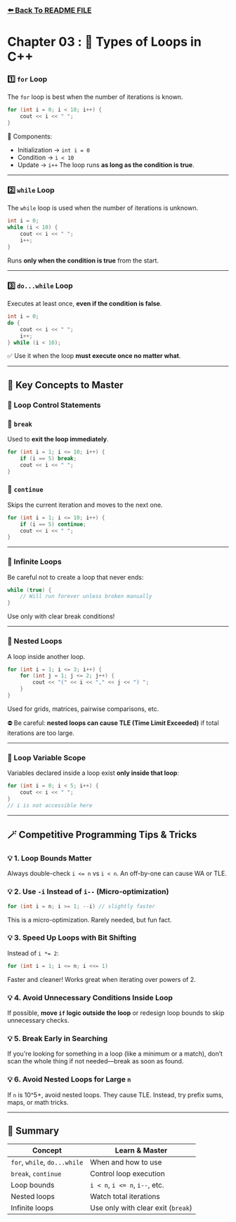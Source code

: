 ### [⬅️ Back To README FILE](./../../README.md)

# Chapter 03 : 🧱 Types of Loops in C++

### 1️⃣ **`for` Loop**

The `for` loop is best when the number of iterations is known.

```cpp
for (int i = 0; i < 10; i++) {
    cout << i << " ";
}
```

🔹 Components:

- Initialization → `int i = 0`
- Condition → `i < 10`
- Update → `i++`
  The loop runs **as long as the condition is true**.

---

### 2️⃣ **`while` Loop**

The `while` loop is used when the number of iterations is unknown.

```cpp
int i = 0;
while (i < 10) {
    cout << i << " ";
    i++;
}
```

Runs **only when the condition is true** from the start.

---

### 3️⃣ **`do...while` Loop**

Executes at least once, **even if the condition is false**.

```cpp
int i = 0;
do {
    cout << i << " ";
    i++;
} while (i < 10);
```

✅ Use it when the loop **must execute once no matter what**.

---

## 🎯 Key Concepts to Master

### 🔁 Loop Control Statements

### 🔸 `break`

Used to **exit the loop immediately**.

```cpp
for (int i = 1; i <= 10; i++) {
    if (i == 5) break;
    cout << i << " ";
}
```

### 🔸 `continue`

Skips the current iteration and moves to the next one.

```cpp
for (int i = 1; i <= 10; i++) {
    if (i == 5) continue;
    cout << i << " ";
}
```

---

### 🧠 Infinite Loops

Be careful not to create a loop that never ends:

```cpp
while (true) {
    // Will run forever unless broken manually
}
```

Use only with clear break conditions!

---

### 🔄 Nested Loops

A loop inside another loop.

```cpp
for (int i = 1; i <= 3; i++) {
    for (int j = 1; j <= 2; j++) {
        cout << "(" << i << "," << j << ") ";
    }
}
```

Used for grids, matrices, pairwise comparisons, etc.

⛔ Be careful: **nested loops can cause TLE (Time Limit Exceeded)** if total iterations are too large.

---

### 🧮 Loop Variable Scope

Variables declared inside a loop exist **only inside that loop**:

```cpp
for (int i = 0; i < 5; i++) {
    cout << i << " ";
}
// i is not accessible here
```

---

## 🪄 Competitive Programming Tips & Tricks

### 💡 1. **Loop Bounds Matter**

Always double-check `i <= n` vs `i < n`. An off-by-one can cause WA or TLE.

### 💡 2. **Use `-i` Instead of `i--` (Micro-optimization)**

```cpp
for (int i = n; i >= 1; --i) // slightly faster
```

This is a micro-optimization. Rarely needed, but fun fact.

### 💡 3. **Speed Up Loops with Bit Shifting**

Instead of `i *= 2`:

```cpp
for (int i = 1; i <= n; i <<= 1)
```

Faster and cleaner! Works great when iterating over powers of 2.

### 💡 4. **Avoid Unnecessary Conditions Inside Loop**

If possible, **move `if` logic outside the loop** or redesign loop bounds to skip unnecessary checks.

### 💡 5. **Break Early in Searching**

If you're looking for something in a loop (like a minimum or a match), don’t scan the whole thing if not needed—break as soon as found.

### 💡 6. **Avoid Nested Loops for Large `n`**

If `n` is 10^5+, avoid nested loops. They cause TLE. Instead, try prefix sums, maps, or math tricks.

---

## 🎉 Summary

| Concept                      | Learn & Master                     |
| ---------------------------- | ---------------------------------- |
| `for`, `while`, `do...while` | When and how to use                |
| `break`, `continue`          | Control loop execution             |
| Loop bounds                  | `i < n`, `i <= n`, `i--`, etc.     |
| Nested loops                 | Watch total iterations             |
| Infinite loops               | Use only with clear exit (`break`) |
